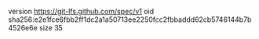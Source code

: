 version https://git-lfs.github.com/spec/v1
oid sha256:e2e1fce6fbb2ff1dc2a1a50713ee2250fcc2fbbaddd62cb5746144b7b4526e6e
size 35
